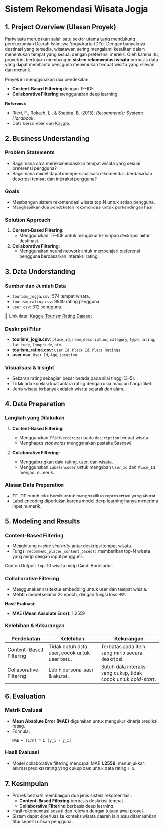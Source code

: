
# Sistem Rekomendasi Wisata Jogja

## 1. Project Overview (Ulasan Proyek)

Pariwisata merupakan salah satu sektor utama yang mendukung perekonomian Daerah Istimewa Yogyakarta (DIY). Dengan banyaknya destinasi yang tersedia, wisatawan sering mengalami kesulitan dalam menentukan tempat yang sesuai dengan preferensi mereka. Oleh karena itu, proyek ini bertujuan membangun **sistem rekomendasi wisata** berbasis data yang dapat membantu pengguna menemukan tempat wisata yang relevan dan menarik.

Proyek ini menggunakan dua pendekatan:
- **Content-Based Filtering** dengan TF-IDF.
- **Collaborative Filtering** menggunakan deep learning.

**Referensi**:
- Ricci, F., Rokach, L., & Shapira, B. (2015). *Recommender Systems Handbook*.
- Data bersumber dari [Kaggle](https://www.kaggle.com/datasets/ardhiraka/tourism-rating).

## 2. Business Understanding

### Problem Statements  
- Bagaimana cara merekomendasikan tempat wisata yang sesuai preferensi pengguna?
- Bagaimana model dapat mempersonalisasi rekomendasi berdasarkan deskripsi tempat dan interaksi pengguna?

### Goals
- Membangun sistem rekomendasi wisata top-N untuk setiap pengguna.
- Menghasilkan dua pendekatan rekomendasi untuk perbandingan hasil.

### Solution Approach
1. **Content-Based Filtering**:
   - Menggunakan TF-IDF untuk mengukur kemiripan deskripsi antar destinasi.
2. **Collaborative Filtering**:
   - Menggunakan neural network untuk mempelajari preferensi pengguna berdasarkan interaksi rating.

## 3. Data Understanding

### Sumber dan Jumlah Data
- `tourism_jogja.csv`: 574 tempat wisata.
- `tourism_rating.csv`: 9800 rating pengguna.
- `user.csv`: 312 pengguna.

🔗 Link data: [Kaggle Tourism Rating Dataset](https://www.kaggle.com/datasets/ardhiraka/tourism-rating)

### Deskripsi Fitur
- **tourism_jogja.csv**: `place_id`, `name`, `description`, `category`, `type`, `rating`, `latitude`, `longitude`, `htm`.
- **tourism_rating.csv**: `User_Id`, `Place_Id`, `Place_Ratings`.
- **user.csv**: `User_Id`, `Age`, `Location`.

### Visualisasi & Insight
- Sebaran rating sebagian besar berada pada nilai tinggi (3–5).
- Tidak ada korelasi kuat antara rating dengan usia maupun harga tiket.
- Jenis wisata terbanyak adalah wisata sejarah dan alam.

## 4. Data Preparation

### Langkah yang Dilakukan
1. **Content-Based Filtering**:
   - Menggunakan `TfidfVectorizer` pada `description` tempat wisata.
   - Menghapus *stopwords* menggunakan pustaka Sastrawi.

2. **Collaborative Filtering**:
   - Menggabungkan data rating, user, dan wisata.
   - Menggunakan `LabelEncoder` untuk mengubah `User_Id` dan `Place_Id` menjadi numerik.

### Alasan Data Preparation
- TF-IDF butuh teks bersih untuk menghasilkan representasi yang akurat.
- Label encoding diperlukan karena model deep learning hanya menerima input numerik.

## 5. Modeling and Results

### Content-Based Filtering
- Menghitung *cosine similarity* antar deskripsi tempat wisata.
- Fungsi `recommend_places_content_based()` memberikan top-N wisata yang mirip dengan input pengguna.

Contoh Output: Top-10 wisata mirip Candi Borobudur.

### Collaborative Filtering
- Menggunakan arsitektur embedding untuk user dan tempat wisata.
- Melatih model selama 20 epoch, dengan fungsi loss `MSE`.

**Hasil Evaluasi**:
- **MAE (Mean Absolute Error)**: 1.2559

### Kelebihan & Kekurangan

| Pendekatan             | Kelebihan                                         | Kekurangan                                           |
|------------------------|--------------------------------------------------|-----------------------------------------------------|
| Content-Based Filtering | Tidak butuh data user, cocok untuk user baru.    | Terbatas pada item yang mirip secara deskripsi.     |
| Collaborative Filtering | Lebih personalisasi & akurat.                    | Butuh data interaksi yang cukup, tidak cocok untuk *cold-start*. |

## 6. Evaluation

### Metrik Evaluasi
- **Mean Absolute Error (MAE)** digunakan untuk mengukur kinerja prediksi rating.
- Formula:
  ```
  MAE = (1/n) * Σ |y_i - ŷ_i|
  ```

### Hasil Evaluasi
- Model collaborative filtering mencapai MAE **1.2559**, menunjukkan akurasi prediksi rating yang cukup baik untuk data rating 1–5.

## 7. Kesimpulan

- Proyek berhasil membangun dua jenis sistem rekomendasi:
  - **Content-Based Filtering** berbasis deskripsi tempat.
  - **Collaborative Filtering** berbasis deep learning.
- Hasil rekomendasi sesuai dan relevan dengan tujuan awal proyek.
- Sistem dapat diperluas ke konteks wisata daerah lain atau ditambahkan fitur seperti ulasan pengguna.
